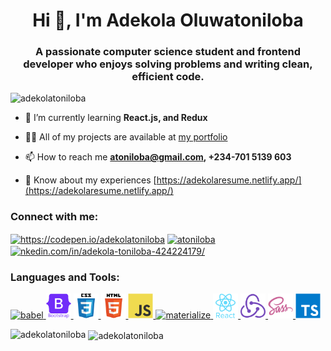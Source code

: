 <h1 align="center">Hi 👋, I'm Adekola Oluwatoniloba</h1>
<h3 align="center">A passionate computer science student and frontend developer who enjoys solving problems and writing clean, efficient code.</h3>

<p align="left"> <img src="https://komarev.com/ghpvc/?username=adekolatoniloba&label=Profile%20views&color=0e75b6&style=flat" alt="adekolatoniloba" /> </p>

- 🌱 I’m currently learning **React.js, and Redux**

- 👨‍💻 All of my projects are available at [my portfolio](https://porfolio-latest.vercel.app)

- 📫 How to reach me **atoniloba@gmail.com, +234-701 5139 603**

- 📄 Know about my experiences [https://adekolaresume.netlify.app/](https://adekolaresume.netlify.app/)

<h3 align="left">Connect with me:</h3>
<p align="left">
<a href="https://codepen.io/https://codepen.io/adekolatoniloba" target="blank"><img align="center" src="https://raw.githubusercontent.com/rahuldkjain/github-profile-readme-generator/master/src/images/icons/Social/codepen.svg" alt="https://codepen.io/adekolatoniloba" height="30" width="40" /></a>
<a href="https://twitter.com/atoniloba" target="blank"><img align="center" src="https://raw.githubusercontent.com/rahuldkjain/github-profile-readme-generator/master/src/images/icons/Social/twitter.svg" alt="atoniloba" height="30" width="40" /></a>
<a href="https://linkedin.com/in/nkedin.com/in/adekola-toniloba-424224179/" target="blank"><img align="center" src="https://raw.githubusercontent.com/rahuldkjain/github-profile-readme-generator/master/src/images/icons/Social/linked-in-alt.svg" alt="nkedin.com/in/adekola-toniloba-424224179/" height="30" width="40" /></a>
</p>

<h3 align="left">Languages and Tools:</h3>
<p align="left"> <a href="https://babeljs.io/" target="_blank" rel="noreferrer"> <img src="https://www.vectorlogo.zone/logos/babeljs/babeljs-icon.svg" alt="babel" width="40" height="40"/> </a> <a href="https://getbootstrap.com" target="_blank" rel="noreferrer"> <img src="https://raw.githubusercontent.com/devicons/devicon/master/icons/bootstrap/bootstrap-plain-wordmark.svg" alt="bootstrap" width="40" height="40"/> </a> <a href="https://www.w3schools.com/css/" target="_blank" rel="noreferrer"> <img src="https://raw.githubusercontent.com/devicons/devicon/master/icons/css3/css3-original-wordmark.svg" alt="css3" width="40" height="40"/> </a> <a href="https://www.w3.org/html/" target="_blank" rel="noreferrer"> <img src="https://raw.githubusercontent.com/devicons/devicon/master/icons/html5/html5-original-wordmark.svg" alt="html5" width="40" height="40"/> </a> <a href="https://developer.mozilla.org/en-US/docs/Web/JavaScript" target="_blank" rel="noreferrer"> <img src="https://raw.githubusercontent.com/devicons/devicon/master/icons/javascript/javascript-original.svg" alt="javascript" width="40" height="40"/> </a> <a href="https://materializecss.com/" target="_blank" rel="noreferrer"> <img src="https://raw.githubusercontent.com/prplx/svg-logos/5585531d45d294869c4eaab4d7cf2e9c167710a9/svg/materialize.svg" alt="materialize" width="40" height="40"/> </a> <a href="https://reactjs.org/" target="_blank" rel="noreferrer"> <img src="https://raw.githubusercontent.com/devicons/devicon/master/icons/react/react-original-wordmark.svg" alt="react" width="40" height="40"/> </a> <a href="https://redux.js.org" target="_blank" rel="noreferrer"> <img src="https://raw.githubusercontent.com/devicons/devicon/master/icons/redux/redux-original.svg" alt="redux" width="40" height="40"/> </a> <a href="https://sass-lang.com" target="_blank" rel="noreferrer"> <img src="https://raw.githubusercontent.com/devicons/devicon/master/icons/sass/sass-original.svg" alt="sass" width="40" height="40"/> </a> <a href="https://www.typescriptlang.org/" target="_blank" rel="noreferrer"> <img src="https://raw.githubusercontent.com/devicons/devicon/master/icons/typescript/typescript-original.svg" alt="typescript" width="40" height="40"/> </a> </p>

<p><img align="left" src="https://github-readme-stats.vercel.app/api/top-langs?username=adekolatoniloba&show_icons=true&locale=en&layout=compact" alt="adekolatoniloba" /></p>

<p>&nbsp;<img align="center" src="https://github-readme-stats.vercel.app/api?username=adekolatoniloba&show_icons=true&locale=en" alt="adekolatoniloba" /></p>
